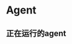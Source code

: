 # Agent

## 正在运行的agent
<img :src="$withBase('/assets/agent_status.png')" class="zoom">
<img :src="$withBase('/assets/server-agent.png')" class="zoom">
